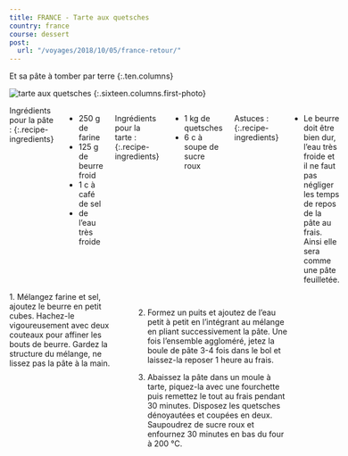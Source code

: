 ```yaml
---
title: FRANCE - Tarte aux quetsches
country: france
course: dessert
post:
  url: "/voyages/2018/10/05/france-retour/"
---
```


Et sa pâte à tomber par terre
{:.ten.columns}
<!--fin extrait-->

![tarte aux quetsches](https://lh3.googleusercontent.com/ETR69iMnKdvZ7vK9wojVIErkiEk-zbnLDmLure72Z98_vlYBiQaMEFyd9b87z1Qs0WPleQpdlozhlyNhuUtWZuUHYHZWn_Iroaf7OEInbjsz9ctFDOzzkwbJFjjEKQhtw1bZTbdzyJEIBV5PNabqOfokA_cmIuvrC_Z3Xx6ww7Pbf_6gEnU4V_y-qlKidqxknu4QeTJq7Tc42qP_7dtFdu1LdcQT9Hw_Xx7zmJhZcpCNFDnTu12Lz7PzcqvTB-I_dzyTPFETJR8z9QJhuQkj08bm8lKDcbZEOma0kkYpAEZ_WWYqUnD71ySuu5ODX81nnKu78TyFV3cv47AVO6Ri3OtI0nyWc9-diKuzBrsCgkJne58kLzImyRVkyzsMFzcXV0Yl_CWvXL5QTbcXIsoLRPT6MACvs6kkHqqD7TXJK-zSRnKmppAUR0KVTfhxQ01yF5uVignAPIGU20dxgnUYbbmLOzb6JfMKyBpEAqkHybkPrQ5pUJ7bp6JbHZRnU6_uZ-wVkq3_eW4Hk250v4KMEUVSYSogjYBgFLjGrarCCmJGmVkqv2C7udu_QJBsKNPt-2yCDGQjlyl1OHmXZVki7s-UVg3xWRuKVCpBpDVlZ6EeKPxmxJfA68RAE1kgRxjY6iU3dN767JYsTUTwCrEPggWBAwYUKnDUZUNgnEnmiwDbf-E9FmBW_4niG6ZJ1SyfLAKzm0dahAv1L58h5HNOimD5=w900)
{:.sixteen.columns.first-photo}

<div class="four columns" markdown="1">
Ingrédients pour la pâte :
{:.recipe-ingredients}

- 250 g de farine
- 125 g de beurre froid
- 1 c à café de sel
- de l’eau très froide

Ingrédients pour la tarte :
{:.recipe-ingredients}

- 1 kg de quetsches
- 6 c à soupe de sucre roux

Astuces :
{:.recipe-ingredients}

- Le beurre doit être bien dur, l’eau très froide et il ne faut pas négliger les temps de repos de la pâte au frais. Ainsi elle sera comme une pâte feuilletée.
</div>

<div class="ten columns" markdown="1">
1. Mélangez farine et sel, ajoutez le beurre en petit cubes. Hachez-le vigoureusement avec deux couteaux pour affiner les bouts de beurre. Gardez la structure du mélange, ne lissez pas la pâte à la main.

2. Formez un puits et ajoutez de l’eau petit à petit en l’intégrant au mélange en pliant successivement la pâte. Une fois l’ensemble aggloméré, jetez la boule de pâte 3-4 fois dans le bol et laissez-la reposer 1 heure au frais.

3. Abaissez la pâte dans un moule à tarte, piquez-la avec une fourchette puis remettez le tout au frais pendant 30 minutes. Disposez les quetsches dénoyautées et coupées en deux. Saupoudrez de sucre roux et enfournez 30 minutes en bas du four à 200 °C.
</div>
